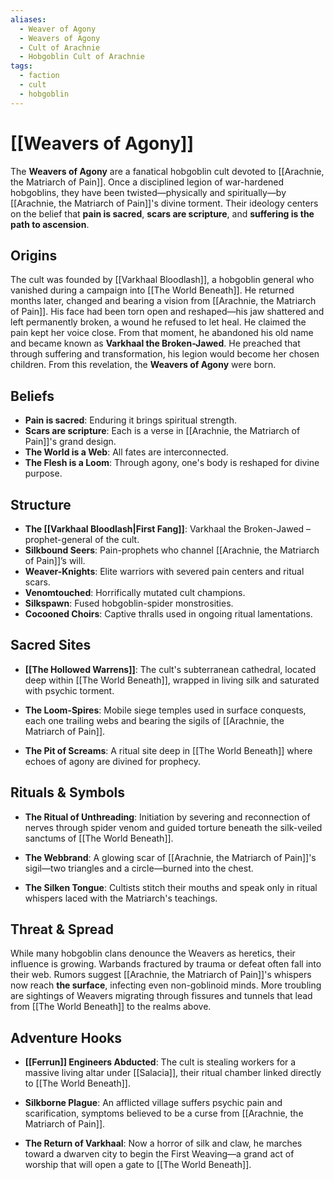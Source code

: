 ```yaml
---
aliases:
  - Weaver of Agony
  - Weavers of Agony
  - Cult of Arachnie
  - Hobgoblin Cult of Arachnie
tags:
  - faction
  - cult
  - hobgoblin
---
```

# [[Weavers of Agony]]

The **Weavers of Agony** are a fanatical hobgoblin cult devoted to [[Arachnie, the Matriarch of Pain]]. Once a disciplined legion of war-hardened hobgoblins, they have been twisted—physically and spiritually—by [[Arachnie, the Matriarch of Pain]]'s divine torment. Their ideology centers on the belief that **pain is sacred**, **scars are scripture**, and **suffering is the path to ascension**.

## Origins

The cult was founded by [[Varkhaal Bloodlash]], a hobgoblin general who vanished during a campaign into [[The World Beneath]]. He returned months later, changed and bearing a vision from [[Arachnie, the Matriarch of Pain]]. His face had been torn open and reshaped—his jaw shattered and left permanently broken, a wound he refused to let heal. He claimed the pain kept her voice close. From that moment, he abandoned his old name and became known as **Varkhaal the Broken-Jawed**. He preached that through suffering and transformation, his legion would become her chosen children. From this revelation, the **Weavers of Agony** were born.

## Beliefs

- **Pain is sacred**: Enduring it brings spiritual strength.
- **Scars are scripture**: Each is a verse in [[Arachnie, the Matriarch of Pain]]'s grand design.
- **The World is a Web**: All fates are interconnected.
- **The Flesh is a Loom**: Through agony, one's body is reshaped for divine purpose.

## Structure

- **The [[Varkhaal Bloodlash|First Fang]]**: Varkhaal the Broken-Jawed – prophet-general of the cult.
- **Silkbound Seers**: Pain-prophets who channel [[Arachnie, the Matriarch of Pain]]’s will.
- **Weaver-Knights**: Elite warriors with severed pain centers and ritual scars.
- **Venomtouched**: Horrifically mutated cult champions.
- **Silkspawn**: Fused hobgoblin-spider monstrosities.
- **Cocooned Choirs**: Captive thralls used in ongoing ritual lamentations.

## Sacred Sites

- **[[The Hollowed Warrens]]**: The cult's subterranean cathedral, located deep within [[The World Beneath]], wrapped in living silk and saturated with psychic torment.
    
- **The Loom-Spires**: Mobile siege temples used in surface conquests, each one trailing webs and bearing the sigils of [[Arachnie, the Matriarch of Pain]].
    
- **The Pit of Screams**: A ritual site deep in [[The World Beneath]] where echoes of agony are divined for prophecy.
    

## Rituals & Symbols

- **The Ritual of Unthreading**: Initiation by severing and reconnection of nerves through spider venom and guided torture beneath the silk-veiled sanctums of [[The World Beneath]].
    
- **The Webbrand**: A glowing scar of [[Arachnie, the Matriarch of Pain]]'s sigil—two triangles and a circle—burned into the chest.
    
- **The Silken Tongue**: Cultists stitch their mouths and speak only in ritual whispers laced with the Matriarch's teachings.
    

## Threat & Spread

While many hobgoblin clans denounce the Weavers as heretics, their influence is growing. Warbands fractured by trauma or defeat often fall into their web. Rumors suggest [[Arachnie, the Matriarch of Pain]]'s whispers now reach **the surface**, infecting even non-goblinoid minds. More troubling are sightings of Weavers migrating through fissures and tunnels that lead from [[The World Beneath]] to the realms above.

## Adventure Hooks

- **[[Ferrun]] Engineers Abducted**: The cult is stealing workers for a massive living altar under [[Salacia]], their ritual chamber linked directly to [[The World Beneath]].
    
- **Silkborne Plague**: An afflicted village suffers psychic pain and scarification, symptoms believed to be a curse from [[Arachnie, the Matriarch of Pain]].
    
- **The Return of Varkhaal**: Now a horror of silk and claw, he marches toward a dwarven city to begin the First Weaving—a grand act of worship that will open a gate to [[The World Beneath]].